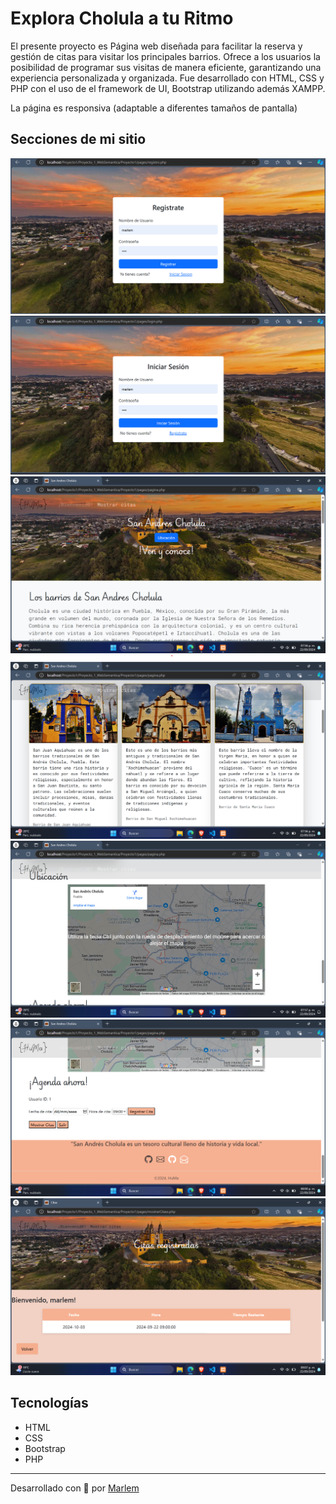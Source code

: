 # Explora Cholula a tu Ritmo

El presente proyecto es Página web diseñada para facilitar la reserva y gestión de citas para visitar los principales barrios. Ofrece a los usuarios la posibilidad de programar sus visitas de manera eficiente, garantizando una
experiencia personalizada y organizada. Fue desarrollado con HTML, CSS y PHP con el uso de el framework de UI, Bootstrap utilizando además XAMPP.

La página es responsiva (adaptable a diferentes tamaños de pantalla) 



## Secciones de mi sitio
![Contacto](Readme/6.png)
![Contacto](Readme/7.png)
![Presentación](Readme/1.png)
![Habilidades](Readme/2.png)
![Proyectos](Readme/3.png)
![Referencias](Readme/4.png)
![Contacto](Readme/5.png)

## Tecnologías
* HTML
* CSS
* Bootstrap
* PHP
  

---
Desarrollado con 🩷 por [Marlem](https://portafolio-umber-alpha.vercel.app/) 
